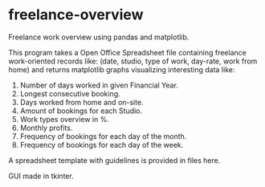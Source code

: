 # freelance-overview
Freelance work overview using pandas and matplotlib.

This program takes a Open Office Spreadsheet file
containing freelance work-oriented records like:
(date, studio, type of work, day-rate, work from home)
and returns matplotlib graphs visualizing interesting data like:

1. Number of days worked in given Financial Year.
2. Longest consecutive booking.
3. Days worked from home and on-site.
4. Amount of bookings for each Studio.
5. Work types overview in %.
6. Monthly profits.
7. Frequency of bookings for each day of the month.
8. Frequency of bookings for each day of the week.

A spreadsheet template with guidelines is provided  in files here.

GUI made in tkinter.
